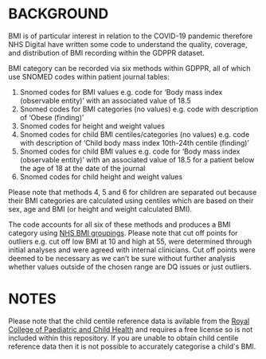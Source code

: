 # BACKGROUND
BMI is of particular interest in relation to the COVID-19 pandemic therefore NHS Digital have written some code to understand the quality, coverage, and distribution of BMI recording within the GDPPR dataset.

BMI category can be recorded via six methods within GDPPR, all of which use SNOMED codes within patient journal tables:

1.	Snomed codes for BMI values e.g. code for ‘Body mass index (observable entity)’ with an associated value of 18.5
2.	Snomed codes for BMI categories (no values) e.g. code with description of ‘Obese (finding)’
3.	Snomed codes for height and weight values 
4.	Snomed codes for child BMI centiles/categories (no values) e.g. code with description of ‘Child body mass index 10th-24th centile (finding)’
5.	Snomed codes for child BMI values e.g. code for ‘Body mass index (observable entity)’ with an associated value of 18.5 for a patient below the age of 18 at the date of the journal
6.	Snomed codes for child height and weight values

Please note that methods 4, 5 and 6 for children are separated out because their BMI categories are calculated using centiles which are based on their sex, age and BMI (or height and weight calculated BMI).

The code accounts for all six of these methods and produces a BMI category using [NHS BMI groupings](https://www.nhs.uk/live-well/healthy-weight/bmi-calculator/). Please note that cut off points for outliers e.g. cut off low BMI at 10 and high at 55, were determined through initial analyses and were agreed with internal clinicians. Cut off points were deemed to be necessary as we can’t be sure without further analysis whether values outside of the chosen range are DQ issues or just outliers.

# NOTES

Please note that the child centile reference data is avilable from the [Royal College of Paediatric and Child Health](https://www.rcpch.ac.uk/resources/body-mass-index-bmi-chart)  and requires a free license so is not included within this repository. If you are unable to obtain child centile reference data then it is not possible to accurately categorise a child's BMI.
